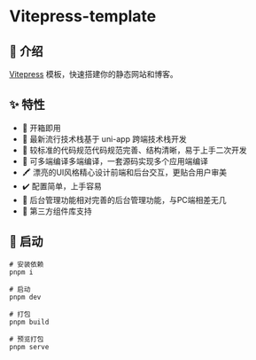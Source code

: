# Vitepress-template

## 💬 介绍

[Vitepress](https://vitepress.vuejs.org) 模板，快速搭建你的静态网站和博客。

## ✨ 特性

- 📌 开箱即用
- 🚀 最新流行技术栈基于 uni-app 跨端技术栈开发
- 💪 较标准的代码规范代码规范完善、结构清晰，易于上手二次开发
- 🐆 可多端编译多端编译，一套源码实现多个应用端编译
- 🖍️ 漂亮的UI风格精心设计前端和后台交互，更贴合用户审美
- ✔️ 配置简单，上手容易
- 🚩 后台管理功能相对完善的后台管理功能，与PC端相差无几
- 📃 第三方组件库支持

## 👀 启动

```shell
# 安装依赖
pnpm i

# 启动
pnpm dev

# 打包
pnpm build

# 预览打包
pnpm serve
```

